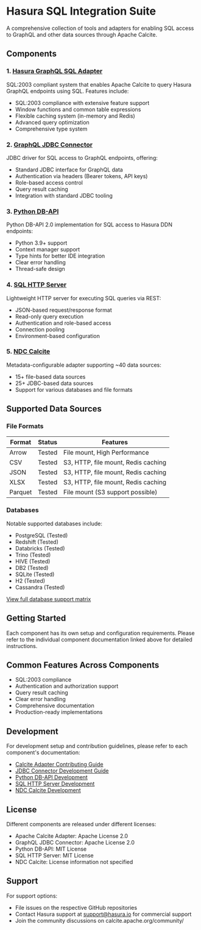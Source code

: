 # Hasura SQL Integration Suite

A comprehensive collection of tools and adapters for enabling SQL access to GraphQL and other data sources through Apache Calcite.

## Components

### 1. [Hasura GraphQL SQL Adapter](calcite-rs-jni/calcite/graphql/README.md)
SQL:2003 compliant system that enables Apache Calcite to query Hasura GraphQL endpoints using SQL. Features include:
- SQL:2003 compliance with extensive feature support
- Window functions and common table expressions
- Flexible caching system (in-memory and Redis)
- Advanced query optimization
- Comprehensive type system

### 2. [GraphQL JDBC Connector](calcite-rs-jni/jdbc/README.md)
JDBC driver for SQL access to GraphQL endpoints, offering:
- Standard JDBC interface for GraphQL data
- Authentication via headers (Bearer tokens, API keys)
- Role-based access control
- Query result caching
- Integration with standard JDBC tooling

### 3. [Python DB-API](calcite-rs-jni/py_graphql_sql/README.md)
Python DB-API 2.0 implementation for SQL access to Hasura DDN endpoints:
- Python 3.9+ support
- Context manager support
- Type hints for better IDE integration
- Clear error handling
- Thread-safe design

### 4. [SQL HTTP Server](calcite-rs-jni/sqlengine/README.md)
Lightweight HTTP server for executing SQL queries via REST:
- JSON-based request/response format
- Read-only query execution
- Authentication and role-based access
- Connection pooling
- Environment-based configuration

### 5. [NDC Calcite](ndc-calcite.md)
Metadata-configurable adapter supporting ~40 data sources:
- 15+ file-based data sources
- 25+ JDBC-based data sources
- Support for various databases and file formats

## Supported Data Sources

### File Formats
| Format    | Status  | Features |
|-----------|---------|----------|
| Arrow     | Tested  | File mount, High Performance |
| CSV       | Tested  | S3, HTTP, file mount, Redis caching |
| JSON      | Tested  | S3, HTTP, file mount, Redis caching |
| XLSX      | Tested  | S3, HTTP, file mount, Redis caching |
| Parquet   | Tested  | File mount (S3 support possible) |

### Databases
Notable supported databases include:
- PostgreSQL (Tested)
- Redshift (Tested)
- Databricks (Tested)
- Trino (Tested)
- HIVE (Tested)
- DB2 (Tested)
- SQLite (Tested)
- H2 (Tested)
- Cassandra (Tested)

[View full database support matrix](ndc-calcite.md#databases)

## Getting Started

Each component has its own setup and configuration requirements. Please refer to the individual component documentation linked above for detailed instructions.

## Common Features Across Components

- SQL:2003 compliance
- Authentication and authorization support
- Query result caching
- Clear error handling
- Comprehensive documentation
- Production-ready implementations

## Development

For development setup and contribution guidelines, please refer to each component's documentation:
- [Calcite Adapter Contributing Guide](ndc-calcite.md#contributing)
- [JDBC Connector Development Guide](calcite-rs-jni/jdbc/README.md#building-from-source)
- [Python DB-API Development](calcite-rs-jni/py_graphql_sql/README.md#prerequisites)
- [SQL HTTP Server Development](calcite-rs-jni/sqlengine/README.md#building-and-running)
- [NDC Calcite Development](ndc-calcite.md#temporary-instructions---for-getting-started-as-a-developer-with-this-repo)

## License

Different components are released under different licenses:
- Apache Calcite Adapter: Apache License 2.0
- GraphQL JDBC Connector: Apache License 2.0
- Python DB-API: MIT License
- SQL HTTP Server: MIT License
- NDC Calcite: License information not specified

## Support

For support options:
- File issues on the respective GitHub repositories
- Contact Hasura support at support@hasura.io for commercial support
- Join the community discussions on calcite.apache.org/community/
